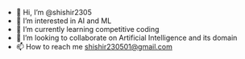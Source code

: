 - 👋 Hi, I’m @shishir2305
- 👀 I’m interested in AI and ML
- 🌱 I’m currently learning competitive coding
- 💞️ I’m looking to collaborate on Artificial Intelligence and its domain
- 📫 How to reach me shishir230501@gmail.com

<!---
shishir2305/shishir2305 is a ✨ special ✨ repository because its `README.md` (this file) appears on your GitHub profile.
You can click the Preview link to take a look at your changes.
--->

